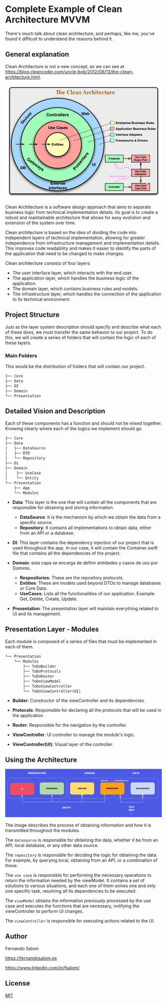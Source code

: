 # Complete Example of Clean Architecture MVVM

There's much talk about clean architecture, and perhaps, like me, you've found it difficult to understand the reasons behind it.

## General explanation

Clean Architecture is not a new concept, as we can see at https://blog.cleancoder.com/uncle-bob/2012/08/13/the-clean-architecture.html.

![Clean Architecture image](README/CleanArchitecture.jpeg)

Clean Architecture is a software design approach that aims to separate business logic from technical implementation details. Its goal is to create a robust and maintainable architecture that allows for easy evolution and extension of the system over time.

Clean architecture is based on the idea of dividing the code into independent layers of technical implementation, allowing for greater independence from infrastructure management and implementation details. This improves code readability and makes it easier to identify the parts of the application that need to be changed to make changes.

Clean architecture consists of four layers:

- The user interface layer, which interacts with the end user.
- The application layer, which handles the business logic of the application.
- The domain layer, which contains business rules and models.
- The infrastructure layer, which handles the connection of the application to its technical environment.

## Project Structure

Just as the layer system description should specify and describe what each of these does, we must transfer the same behavior to our project. To do this, we will create a series of folders that will contain the logic of each of these layers.


### Main Folders

This would be the distribution of folders that will contain our project.

```
├── Core
├── Data
├── DI
├── Domain
└── Presentation
```

## Detailed Vision and Description

Each of these components has a function and should not be mixed together. Knowing clearly where each of the logics we implement should go.

```
├── Core
├── Data
|   ├── DataSource
|   ├── DTO
│   └── Repository
├── Di
├── Domain
│    ├── UseCase
│    └── Entity
└── Presentation
    ├── App
    └── Modules
```


- **Data**: This layer is the one that will contain all the components that are responsible for obtaining and storing information.
    - **DataSource**: It is the mechanism by which we obtain the data from a specific source.
    - **Repository**: It contains all implementations to obtain data, either from an API or a database.
    
- **DI**: This layer contains the dependency injection of our project that is used throughout the app. In our case, it will contain the Container.swift file that contains all the dependencies of the project.

- **Domain**: esta capa se encarga de definir entidades y casos de uso por Dominio.
    - **Respositories**: These are the repository protocols.
    - **Entities**: These are models used beyond DTOs to manage databases or Core Data.
    - **UseCases**: Lists all the functionalities of our application. Example: Get, Delete, Create, Update.
    
- **Presentation**: The presentation layer will maintain everything related to UI and its management.

## Presentation Layer - Modules

Each module is composed of a series of files that must be implemented in each of them.

```
└── Presentation
    └── Modules
        ├── ToDoBuilder
        ├── ToDoProtocols
        ├── ToDoRouter
        ├── ToDoViewModel
        ├── ToDoViewController
        └── ToDoViewController(UI)
```

- **Builder**: Constructor of the viewController and its dependencies.

- **Protocols**: Responsible for declaring all the protocols that will be used in the application.   

- **Router**: Responsible for the navigation by the controller.

- **ViewController**: UI controller to manage the module's logic.

- **ViewController(UI)**: Visual layer of the controller.

## Using the Architecture

![imagen arquitectura](README/arquitectura.png)

The image describes the process of obtaining information and how it is transmitted throughout the modules.

The `datasource` is responsible for obtaining the data, whether it be from an API, local database, or any other data source.

The `repository` is responsible for deciding the logic for obtaining the data. For example, by querying local, obtaining from an API, or a combination of these.

The `use case` is responsible for performing the necessary operations to return the information needed by the viewModel. It contains a set of solutions to various situations, and each one of them solves one and only one specific task, resolving all its dependencies to be executed.

The `viewModel` obtains the information previously processed by the use case and executes the functions that are necessary, notifying the viewController to perform UI changes.

The `viewController` is responsible for executing actions related to the UI.

## Author

Fernando Salom

https://fernandosalom.es

https://www.linkedin.com/in/fsalom/

## License
[MIT](https://choosealicense.com/licenses/mit/)
